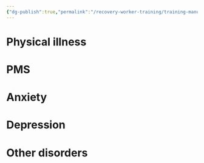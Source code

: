 ```yaml
---
{"dg-publish":true,"permalink":"/recovery-worker-training/training-manual/when-someone-is-not-well/"}
---
```


# Physical illness
# PMS
# Anxiety
# Depression
# Other disorders

